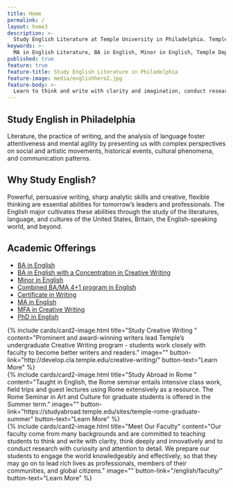 ```yaml
---
title: Home
permalink: /
layout: home3
description: >-
  Study English Literature at Temple University in Philadelphia. Temple University offers a BA, MA and PhD in English.
keywords: >-
  MA in English Literature, BA in English, Minor in English, Temple Department of English
published: true
feature: true
feature-title: Study English Literature in Philadelphia
feature-image: media/englishhero2.jpg 
feature-body: >-
  Learn to think and write with clarity and imagination, conduct research and live an innovative life. Study under outstanding faculty in a world-class city for the arts - Philadelphia.
---
```

## Study English in Philadelphia
Literature, the practice of writing, and the analysis of language foster attentiveness and mental agility by presenting us with complex perspectives on social and artistic movements, historical events, cultural phenomena, and communication patterns.
 
## Why Study English?
Powerful, persuasive writing, sharp analytic skills and creative, flexible thinking are essential abilities for tomorrow’s leaders and professionals. The English major cultivates these abilities through the study of the literatures, language, and cultures of the United States, Britain, the English-speaking world, and beyond.

## Academic Offerings
- [BA in English](http://bulletin.temple.edu/undergraduate/liberal-arts/english/ba-english/)
- [BA in English with a Concentration in Creative Writing](http://bulletin.temple.edu/undergraduate/liberal-arts/english/ba-english-creative-writing/)
- [Minor in English](http://bulletin.temple.edu/undergraduate/liberal-arts/english/minor-english/)
- [Combined BA/MA 4+1 program in English](/english/four-plus-one/)
- [Certificate in Writing](http://bulletin.temple.edu/undergraduate/liberal-arts/english/certificate-writing/)
- [MA in English](http://bulletin.temple.edu/graduate/scd/cla/english-ma/)
- [MFA in Creative Writing](http://bulletin.temple.edu/graduate/scd/cla/creative-writing-mfa/)
- [PhD in English](http://bulletin.temple.edu/graduate/scd/cla/english-phd/)

<div class="row row-wide">
  <div class="col m12 l4">{% include cards/card2-image.html
    title="Study Creative Writing "
    content="Prominent and award-winning writers lead Temple’s undergraduate Creative Writing program - students work closely with faculty to become better writers and readers."
    image=""
    button-link="http://develop.cla.temple.edu/creative-writing/"
    button-text="Learn More" %}
  </div>
  <div class="row row-wide">
    <div class="col m12 l4">{% include cards/card2-image.html
      title="Study Abroad in Rome "
      content="Taught in English, the Rome seminar entails intensive class work, field trips and guest lectures using Rome extensively as a resource. The Rome Seminar in Art and Culture for graduate students is offered in the Summer term."
      image=""
      button-link="https://studyabroad.temple.edu/sites/temple-rome-graduate-summer"
      button-text="Learn More" %}
    </div>
    <div class="row row-wide">
      <div class="col m12 l4">{% include cards/card2-image.html
        title="Meet Our Faculty"
        content="Our faculty come from many backgrounds and are committed to teaching students to think and write with clarity, think deeply and innovatively and to conduct research with curiosity and attention to detail. We prepare our students to engage the world knowledgeably and effectively, so that they may go on to lead rich lives as professionals, members of their communities, and global citizens."
        image=""
        button-link="/english/faculty/"
        button-text="Learn More" %}
      </div>
</div>
